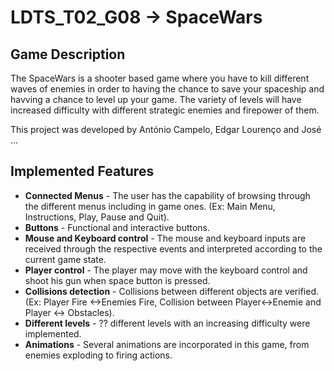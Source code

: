 # LDTS_T02_G08 -> SpaceWars

## Game Description

The SpaceWars is a shooter based game where you have to kill different waves of enemies in order to having the chance to save your spaceship and havving a chance to level up your game.
The variety of levels will have increased difficulty with different strategic enemies and firepower of them.

This project was developed by António Campelo, Edgar Lourenço and José ...

## Implemented Features

- **Connected Menus** - The user has the capability of browsing through the different menus including in game ones. (Ex: Main Menu, Instructions, Play, Pause and Quit).
- **Buttons** - Functional and interactive buttons.
- **Mouse and Keyboard control** - The mouse and keyboard inputs are received through the respective events and interpreted according to the current game state.
- **Player control** - The player may move with the keyboard control and shoot his gun when space button is pressed.
- **Collisions detection** - Collisions between different objects are verified. (Ex: Player Fire <->Enemies Fire, Collision between Player<->Enemie and Player <-> Obstacles).
- **Different levels** - ?? different levels with an increasing difficulty were implemented.
- **Animations** - Several animations are incorporated in this game, from enemies exploding to firing actions. 